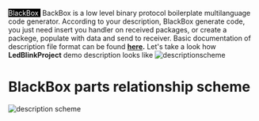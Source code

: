  <span style="background-color: #000000; color: #ffffff;">BlackBox </span>
BackBox is a low level binary protocol boilerplate multilanguage code generator. According to your description, BlackBox generate code, you just need insert you handler on received packages, or create a packege, populate with data and send to receiver. Basic documentation of description file format can be found **[here](http://www.unirail.org/?lang=ru).** Let's take a look how **LedBlinkProject** demo description looks like
![descriptionscheme](http://www.unirail.org/wp-content/uploads/2017/12/Capture2.png)

# BlackBox parts relationship scheme


![description scheme](http://www.unirail.org/wp-content/uploads/2017/12/Schem.png)

